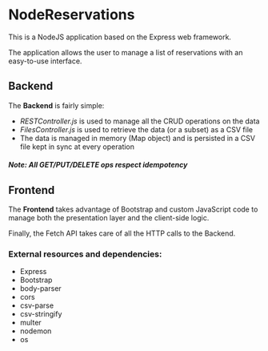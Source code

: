 # NodeReservations

This is a NodeJS application based on the Express web framework.

The application allows the user to manage a list of reservations with an easy-to-use interface.

## Backend

The <strong>Backend</strong> is fairly simple:
 - <em>RESTController.js</em> is used to manage all the CRUD operations on the data
 - <em>FilesController.js</em> is used to retrieve the data (or a subset) as a CSV file
 - The data is managed in memory (Map object) and is persisted in a CSV file kept in sync at every operation

##### <em> Note: All GET/PUT/DELETE ops respect idempotency </em>

## Frontend

The <strong>Frontend</strong> takes advantage of Bootstrap and custom JavaScript code to manage both the presentation layer and the client-side logic.

Finally, the Fetch API takes care of all the HTTP calls to the Backend.

### External resources and dependencies:
- Express
- Bootstrap
- body-parser
- cors
- csv-parse
- csv-stringify
- multer
- nodemon
- os

<!-- ![Home Page](https://github.com/Elanigiro/QuizGame/blob/master/screens/1.png) -->